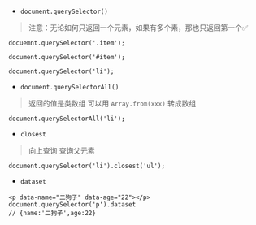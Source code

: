 
- ```document.querySelector()```

> 注意：无论如何只返回一个元素，如果有多个素，那也只返回第一个✅

```
docuemnt.querySelector('.item');

document.querySelector('#item');

document.querySelector('li');
```

- ```document.querySelectorAll()```

> 返回的值是类数组 可以用 ```Array.from(xxx)``` 转成数组

```
document.querySelectorAll('li');
```

- ```closest```

> 向上查询 查询父元素

```
document.querySelector('li').closest('ul');
```
- ```dataset```

```
<p data-name="二狗子" data-age="22"></p>
document.querySelector('p').dataset
// {name:'二狗子',age:22}
```
